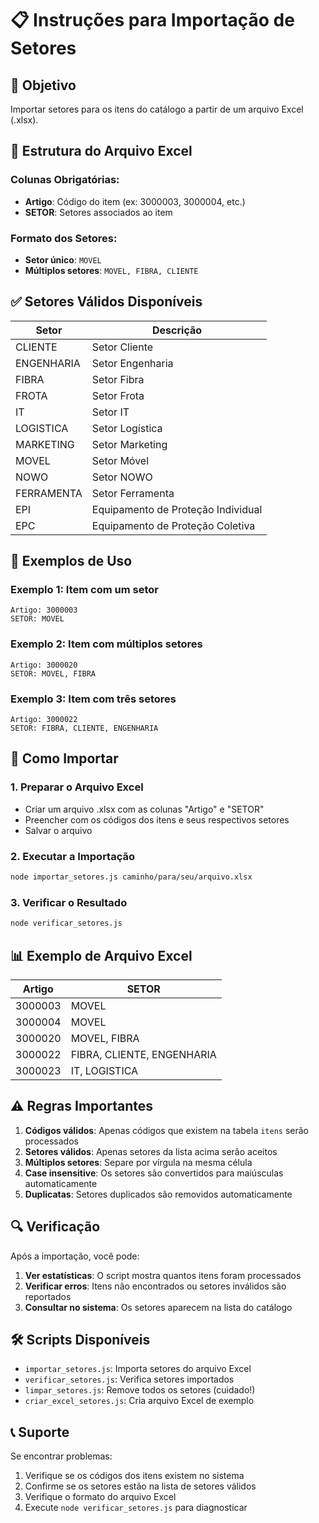 # 📋 Instruções para Importação de Setores

## 🎯 Objetivo
Importar setores para os itens do catálogo a partir de um arquivo Excel (.xlsx).

## 📁 Estrutura do Arquivo Excel

### Colunas Obrigatórias:
- **Artigo**: Código do item (ex: 3000003, 3000004, etc.)
- **SETOR**: Setores associados ao item

### Formato dos Setores:
- **Setor único**: `MOVEL`
- **Múltiplos setores**: `MOVEL, FIBRA, CLIENTE`

## ✅ Setores Válidos Disponíveis

| Setor | Descrição |
|-------|-----------|
| CLIENTE | Setor Cliente |
| ENGENHARIA | Setor Engenharia |
| FIBRA | Setor Fibra |
| FROTA | Setor Frota |
| IT | Setor IT |
| LOGISTICA | Setor Logística |
| MARKETING | Setor Marketing |
| MOVEL | Setor Móvel |
| NOWO | Setor NOWO |
| FERRAMENTA | Setor Ferramenta |
| EPI | Equipamento de Proteção Individual |
| EPC | Equipamento de Proteção Coletiva |

## 📝 Exemplos de Uso

### Exemplo 1: Item com um setor
```
Artigo: 3000003
SETOR: MOVEL
```

### Exemplo 2: Item com múltiplos setores
```
Artigo: 3000020
SETOR: MOVEL, FIBRA
```

### Exemplo 3: Item com três setores
```
Artigo: 3000022
SETOR: FIBRA, CLIENTE, ENGENHARIA
```

## 🚀 Como Importar

### 1. Preparar o Arquivo Excel
- Criar um arquivo .xlsx com as colunas "Artigo" e "SETOR"
- Preencher com os códigos dos itens e seus respectivos setores
- Salvar o arquivo

### 2. Executar a Importação
```bash
node importar_setores.js caminho/para/seu/arquivo.xlsx
```

### 3. Verificar o Resultado
```bash
node verificar_setores.js
```

## 📊 Exemplo de Arquivo Excel

| Artigo | SETOR |
|--------|-------|
| 3000003 | MOVEL |
| 3000004 | MOVEL |
| 3000020 | MOVEL, FIBRA |
| 3000022 | FIBRA, CLIENTE, ENGENHARIA |
| 3000023 | IT, LOGISTICA |

## ⚠️ Regras Importantes

1. **Códigos válidos**: Apenas códigos que existem na tabela `itens` serão processados
2. **Setores válidos**: Apenas setores da lista acima serão aceitos
3. **Múltiplos setores**: Separe por vírgula na mesma célula
4. **Case insensitive**: Os setores são convertidos para maiúsculas automaticamente
5. **Duplicatas**: Setores duplicados são removidos automaticamente

## 🔍 Verificação

Após a importação, você pode:

1. **Ver estatísticas**: O script mostra quantos itens foram processados
2. **Verificar erros**: Itens não encontrados ou setores inválidos são reportados
3. **Consultar no sistema**: Os setores aparecem na lista do catálogo

## 🛠️ Scripts Disponíveis

- `importar_setores.js`: Importa setores do arquivo Excel
- `verificar_setores.js`: Verifica setores importados
- `limpar_setores.js`: Remove todos os setores (cuidado!)
- `criar_excel_setores.js`: Cria arquivo Excel de exemplo

## 📞 Suporte

Se encontrar problemas:
1. Verifique se os códigos dos itens existem no sistema
2. Confirme se os setores estão na lista de setores válidos
3. Verifique o formato do arquivo Excel
4. Execute `node verificar_setores.js` para diagnosticar
